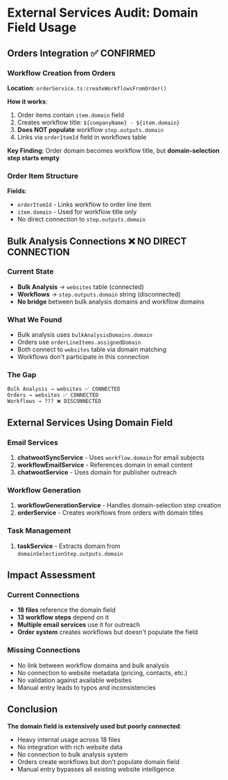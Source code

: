 # External Services Audit: Domain Field Usage

## Orders Integration ✅ CONFIRMED

### Workflow Creation from Orders
**Location**: `orderService.ts:createWorkflowsFromOrder()`

**How it works**:
1. Order items contain `item.domain` field  
2. Creates workflow title: `${companyName} - ${item.domain}`
3. **Does NOT populate** workflow `step.outputs.domain` 
4. Links via `orderItemId` field in workflows table

**Key Finding**: Order domain becomes workflow title, but **domain-selection step starts empty**

### Order Item Structure 
**Fields**:
- `orderItemId` - Links workflow to order line item
- `item.domain` - Used for workflow title only
- No direct connection to `step.outputs.domain`

## Bulk Analysis Connections ❌ NO DIRECT CONNECTION

### Current State
- **Bulk Analysis** → `websites` table (connected)
- **Workflows** → `step.outputs.domain` string (disconnected)  
- **No bridge** between bulk analysis domains and workflow domains

### What We Found
- Bulk analysis uses `bulkAnalysisDomains.domain` 
- Orders use `orderLineItems.assignedDomain`
- Both connect to `websites` table via domain matching
- Workflows don't participate in this connection

### The Gap
```
Bulk Analysis → websites ✅ CONNECTED
Orders → websites ✅ CONNECTED  
Workflows → ??? ❌ DISCONNECTED
```

## External Services Using Domain Field

### Email Services
1. **chatwootSyncService** - Uses `workflow.domain` for email subjects
2. **workflowEmailService** - References domain in email content
3. **chatwootService** - Uses domain for publisher outreach

### Workflow Generation
1. **workflowGenerationService** - Handles domain-selection step creation
2. **orderService** - Creates workflows from orders with domain titles

### Task Management
1. **taskService** - Extracts domain from `domainSelectionStep.outputs.domain`

## Impact Assessment

### Current Connections
- **18 files** reference the domain field
- **13 workflow steps** depend on it
- **Multiple email services** use it for outreach
- **Order system** creates workflows but doesn't populate the field

### Missing Connections
- No link between workflow domains and bulk analysis
- No connection to website metadata (pricing, contacts, etc.)
- No validation against available websites
- Manual entry leads to typos and inconsistencies

## Conclusion

**The domain field is extensively used but poorly connected**:
- Heavy internal usage across 18 files
- No integration with rich website data
- No connection to bulk analysis system  
- Orders create workflows but don't populate domain field
- Manual entry bypasses all existing website intelligence